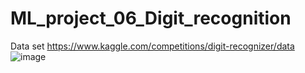# ML_project_06_Digit_recognition
Data set 
https://www.kaggle.com/competitions/digit-recognizer/data
![image](https://github.com/prasadkaru/ML_project_06_Digit_recognition/assets/133613185/a47b5ec2-4062-402b-8ce7-38e45d561029)
